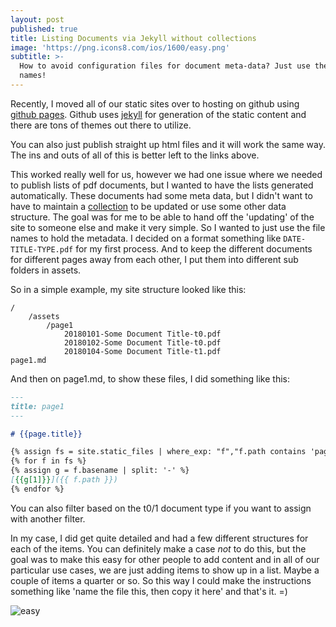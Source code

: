```yaml
---
layout: post
published: true
title: Listing Documents via Jekyll without collections
image: 'https://png.icons8.com/ios/1600/easy.png'
subtitle: >-
  How to avoid configuration files for document meta-data? Just use the file
  names!
---
```

Recently, I moved all of our static sites over to hosting on github using [github pages](https://pages.github.com/). Github uses [jekyll](https://jekyllrb.com/docs/home/) for generation of the static content and there are tons of themes out there to utilize.

You can also just publish straight up html files and it will work the same way. The ins and outs of all of this is better left to the links above.

This worked really well for us, however we had one issue where we needed to publish lists of pdf documents, but I wanted to have the lists generated automatically. These documents had some meta data, but I didn't want to have to maintain a [collection](https://jekyllrb.com/docs/collections/) to be updated or use some other data structure. The goal was for me to be able to hand off the 'updating' of the site to someone else and make it very simple. So I wanted to just use the file names to hold the metadata. I decided on a format something like `DATE-TITLE-TYPE.pdf` for my first process. And to keep the different documents for different pages away from each other, I put them into different sub folders in assets.

So in a simple example, my site structure looked like this:
```
/
	/assets
		/page1
        	20180101-Some Document Title-t0.pdf
            20180102-Some Document Title-t0.pdf
            20180104-Some Document Title-t1.pdf
page1.md
```

And then on page1.md, to show these files, I did something like this:

``` markdown
---
title: page1
---

# {{page.title}}

{% assign fs = site.static_files | where_exp: "f","f.path contains 'page1'" %}
{% for f in fs %}
{% assign g = f.basename | split: '-' %}
[{{g[1]}}]({{ f.path }})
{% endfor %}

```

You can also filter based on the t0/1 document type if you want to assign with another filter.

In my case, I did get quite detailed and had a few different structures for each of the items. You can definitely make a case *not* to do this, but the goal was to make this easy for other people to add content and in all of our particular use cases, we are just adding items to show up in a list. Maybe a couple of items a quarter or so. So this way I could make the instructions something like 'name the file this, then copy it here' and that's it. =)

![easy](https://static1.squarespace.com/static/564e0683e4b094eaa9d90b4b/t/58ee95a9f7e0abff4db166fb/1492030892939/)
